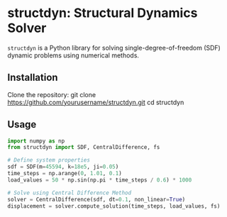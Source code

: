 # structdyn: Structural Dynamics Solver

`structdyn` is a Python library for solving single-degree-of-freedom (SDF) dynamic problems using numerical methods.

## Installation
Clone the repository:
git clone https://github.com/yourusername/structdyn.git cd structdyn


## Usage
```python
import numpy as np
from structdyn import SDF, CentralDifference, fs

# Define system properties
sdf = SDF(m=45594, k=18e5, ji=0.05)
time_steps = np.arange(0, 1.01, 0.1)
load_values = 50 * np.sin(np.pi * time_steps / 0.6) * 1000

# Solve using Central Difference Method
solver = CentralDifference(sdf, dt=0.1, non_linear=True)
displacement = solver.compute_solution(time_steps, load_values, fs)


